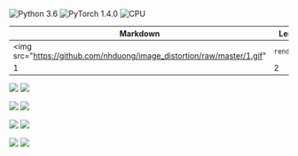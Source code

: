 ![Python 3.6](https://img.shields.io/badge/Python-3.6-blue.svg)
![PyTorch 1.4.0](https://img.shields.io/badge/PyTorch-1.4.0-green.svg)
![CPU](https://img.shields.io/badge/CPU-red.svg)


Markdown | Less | Pretty
--- | --- | ---
<img src="https://github.com/nhduong/image_distortion/raw/master/1.gif" | `renders` | ![](images/com/002.jpg)
1 | 2 | 3


<img src="https://github.com/nhduong/image_distortion/raw/master/1.gif" width="300"/> <img src="https://github.com/nhduong/image_distortion/raw/master/1_local.gif" width="300"/>    

<img src="https://github.com/nhduong/image_distortion/raw/master/2.gif" width="300"/> <img src="https://github.com/nhduong/image_distortion/raw/master/2_local.gif" width="300"/>    

<img src="https://github.com/nhduong/image_distortion/raw/master/3.gif" width="300"/> <img src="https://github.com/nhduong/image_distortion/raw/master/3_local.gif" width="300"/>    

<img src="https://github.com/nhduong/image_distortion/raw/master/4.gif" width="300"/> <img src="https://github.com/nhduong/image_distortion/raw/master/4_local.gif" width="300"/>    

